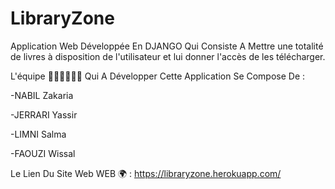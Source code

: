 # LibraryZone
Application Web Développée En DJANGO Qui Consiste A Mettre une totalité de livres à disposition de l'utilisateur et lui donner l'accès de les télécharger.

L'équipe 👨🏻‍💻👩🏻‍💻 Qui A Développer Cette Application Se Compose De : 

-NABIL Zakaria

-JERRARI Yassir

-LIMNI Salma

-FAOUZI Wissal

Le Lien Du Site Web  WEB 🌍 : https://libraryzone.herokuapp.com/
